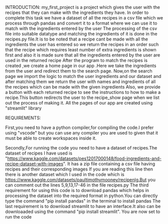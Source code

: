 INTRODUCTION:
my_first_project is a project which gives the user with the recipes that they can make with the ingredients they have.
In order to complete this task we have a dataset of all the recipes in a csv file which we process through pandas and convert it to a format where we can use it to match with the ingredients entered by the user
The processing of the csv file into suitable datatype and matching the ingredients of it is done in the recipes.py file.It is to be noted that a recipe cant be made with all the ingredients the user has entered so we return the recipes in an order such that the recipe which requires least number of extra ingredients is shown first and also it is made sure that all  the ingredients entered by the user are used in the returned recipe
After the program to match the recipes is created ,we create a home page in our app .Here we take the ingredients from the user and redirect them to the search page.
Now,on the search page we import the logic to match the user ingredients and our dataset and after matching them we return the user with names and ingredients of all the recipes which can be made with the given ingredients
Also, we provide a button with each returned recipe to see the instructions to how to make a recipe.This button redirects the user to the recipe_show page when we list out the process of making it.
All the pages of our app are created using "streamlit" library

REQUIREMENTS:


First,you need to have a python compiler,for compiling the code.I prefer using "vscode" but you can use any compiler you are used to given that it must be able to create workspaces inside it.

Secondly,For running the code you need to have a dataset of recipes.The dataset of recipes I have used is
"https://www.kaggle.com/datasets/pes12017000148/food-ingredients-and-recipe-dataset-with-images".  It has  a zip file containing a csv file having recipes and their corresponding images
If you are reading this line then there is another dataset which I used in the code which is https://www.kaggle.com/datasets/paultimothymooney/recipenlg.But you can comment out the lines 5,9,13,17-46 in the file recipes.py 
The third requirement for using this code is to download pandas which helps in processing the dataset into the required format in python.You can directly type the command "pip install pandas" in the terminal to install pandas
The last requirement is to download streamlit to have an interface.It also can be downloaaded using the command "pip install streamlit".
You are now set to run the code
